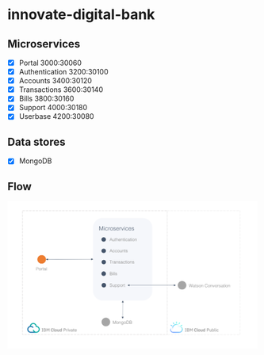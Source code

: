 # innovate-digital-bank

## Microservices

- [x] Portal 3000:30060
- [x] Authentication 3200:30100
- [x] Accounts 3400:30120
- [x] Transactions 3600:30140
- [x] Bills 3800:30160
- [x] Support 4000:30180
- [x] Userbase 4200:30080

## Data stores

- [x] MongoDB

## Flow
![Demo architecture](flow.png)
